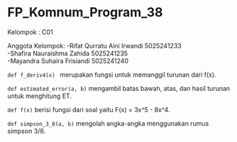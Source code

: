 # FP_Komnum_Program_38

Kelompok : C01 

Anggota Kelompok: 
-Rifat Qurratu Aini Irwandi 5025241233  
-Shafira Nauraishma Zahida 5025241235  
-Mayandra Suhaira Frisiandi 5025241240  

`def f_deriv4(x) ` merupakan fungsi untuk memanggil turunan dari f(x).

`def estimated_error(a, b)` mengambil batas bawah, atas, dan hasil turunan untuk menghitung ET.

`def f(x)` berisi fungsi dari soal yaitu F(x) = 3x^5  - 8x^4.

`def simpson_3_8(a, b)` mengolah angka-angka menggunakan rumus simpson 3/8.



